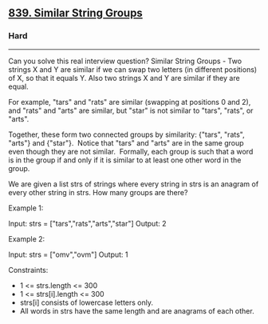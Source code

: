 <h2><a href="https://leetcode.com/problems/similar-string-groups/">839. Similar String Groups</a></h2><h3>Hard</h3><hr>Can you solve this real interview question? Similar String Groups - Two strings X and Y are similar if we can swap two letters (in different positions) of X, so that it equals Y. Also two strings X and Y are similar if they are equal.

For example, "tars" and "rats" are similar (swapping at positions 0 and 2), and "rats" and "arts" are similar, but "star" is not similar to "tars", "rats", or "arts".

Together, these form two connected groups by similarity: {"tars", "rats", "arts"} and {"star"}.  Notice that "tars" and "arts" are in the same group even though they are not similar.  Formally, each group is such that a word is in the group if and only if it is similar to at least one other word in the group.

We are given a list strs of strings where every string in strs is an anagram of every other string in strs. How many groups are there?



Example 1:

Input: strs = ["tars","rats","arts","star"]
Output: 2

Example 2:

Input: strs = ["omv","ovm"]
Output: 1



Constraints:

- 1 <= strs.length <= 300
- 1 <= strs[i].length <= 300
- strs[i] consists of lowercase letters only.
- All words in strs have the same length and are anagrams of each other.
